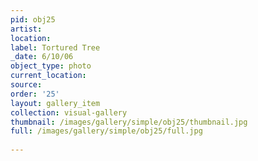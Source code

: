 ```yaml
---
pid: obj25
artist: 
location: 
label: Tortured Tree
_date: 6/10/06
object_type: photo
current_location: 
source: 
order: '25'
layout: gallery_item
collection: visual-gallery
thumbnail: /images/gallery/simple/obj25/thumbnail.jpg
full: /images/gallery/simple/obj25/full.jpg
 
---
```


